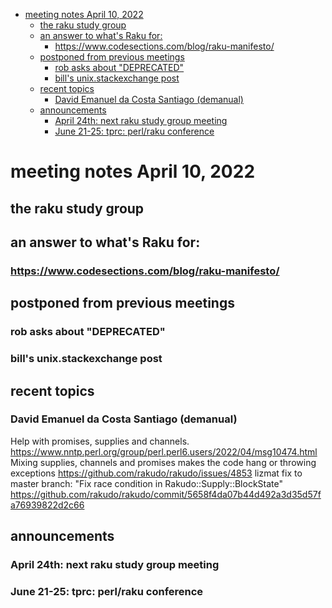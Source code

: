 - [meeting notes April 10, 2022](#orgca5418c)
  - [the raku study group](#org5e0f4be)
  - [an answer to what's Raku for:](#org66f6c49)
    - [<https://www.codesections.com/blog/raku-manifesto/>](#orgccd528c)
  - [postponed from previous meetings](#orgb600cdf)
    - [rob asks about "DEPRECATED"](#org228029f)
    - [bill's unix.stackexchange post](#orgf33d660)
  - [recent topics](#org5d45098)
    - [David Emanuel da Costa Santiago (demanual)](#org3ebf613)
  - [announcements](#org42c3ca9)
    - [April 24th: next raku study group meeting](#org9b3fc01)
    - [June 21-25: tprc: perl/raku conference](#org454796c)


<a id="orgca5418c"></a>

# meeting notes April 10, 2022


<a id="org5e0f4be"></a>

## the raku study group


<a id="org66f6c49"></a>

## an answer to what's Raku for:


<a id="orgccd528c"></a>

### <https://www.codesections.com/blog/raku-manifesto/>


<a id="orgb600cdf"></a>

## postponed from previous meetings


<a id="org228029f"></a>

### rob asks about "DEPRECATED"


<a id="orgf33d660"></a>

### bill's unix.stackexchange post


<a id="org5d45098"></a>

## recent topics


<a id="org3ebf613"></a>

### David Emanuel da Costa Santiago (demanual)

Help with promises, supplies and channels. <https://www.nntp.perl.org/group/perl.perl6.users/2022/04/msg10474.html> Mixing supplies, channels and promises makes the code hang or throwing exceptions <https://github.com/rakudo/rakudo/issues/4853> lizmat fix to master branch: "Fix race condition in Rakudo::Supply::BlockState" <https://github.com/rakudo/rakudo/commit/5658f4da07b44d492a3d35d57fa76939822d2c66>


<a id="org42c3ca9"></a>

## announcements


<a id="org9b3fc01"></a>

### April 24th: next raku study group meeting


<a id="org454796c"></a>

### June 21-25: tprc: perl/raku conference
